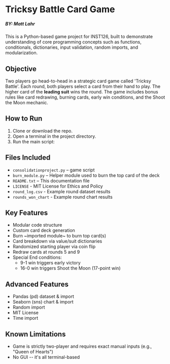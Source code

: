# Tricksy Battle Card Game
##### BY: Matt Lahr

This is a Python-based game project for INST126, built to demonstrate understanding of core programming concepts such as functions, conditionals, dictionaries, input validation, random imports, and modularization.

## Objective

Two players go head-to-head in a strategic card game called 'Tricksy Battle'. Each round, both players select a card from their hand to play. The higher card of the **leading suit** wins the round. The game includes bonus rules like card redrawing, burning cards, early win conditions, and the Shoot the Moon mechanic.

## How to Run

1. Clone or download the repo.
2. Open a terminal in the project directory.
3. Run the main script:

## Files Included

- `consolidationproject.py` – game script
- `burn_module.py` – Helper module used to burn the top card of the deck
- `README.txt` – This documentation file
- `LICENSE` - MIT License for Ethics and Policy
- `round_log.csv` - Example round dataset results
- `rounds_won_chart` - Example round chart results

## Key Features

- Modular code structure
- Custom card deck generation
- Burn ~imported module~ to burn top card(s)
- Card breakdown via value/suit dictionaries
- Randomized starting player via coin flip
- Redraw cards at rounds 5 and 9
- Special End conditions:
  - 9-1 win triggers early victory
  - 16-0 win triggers Shoot the Moon (17-point win)

## Advanced Features

- Pandas (pd) dataset & import
- Seaborn (sns) chart & import
- Random import
- MIT License
- Time import

## Known Limitations

- Game is strictly two-player and requires exact manual inputs (e.g., "Queen of Hearts")
- No GUI -- it's all terminal-based
  
